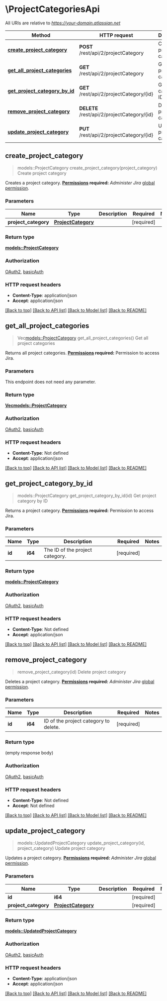 # \ProjectCategoriesApi

All URIs are relative to *https://your-domain.atlassian.net*

Method | HTTP request | Description
------------- | ------------- | -------------
[**create_project_category**](ProjectCategoriesApi.md#create_project_category) | **POST** /rest/api/2/projectCategory | Create project category
[**get_all_project_categories**](ProjectCategoriesApi.md#get_all_project_categories) | **GET** /rest/api/2/projectCategory | Get all project categories
[**get_project_category_by_id**](ProjectCategoriesApi.md#get_project_category_by_id) | **GET** /rest/api/2/projectCategory/{id} | Get project category by ID
[**remove_project_category**](ProjectCategoriesApi.md#remove_project_category) | **DELETE** /rest/api/2/projectCategory/{id} | Delete project category
[**update_project_category**](ProjectCategoriesApi.md#update_project_category) | **PUT** /rest/api/2/projectCategory/{id} | Update project category



## create_project_category

> models::ProjectCategory create_project_category(project_category)
Create project category

Creates a project category.  **[Permissions](#permissions) required:** *Administer Jira* [global permission](https://confluence.atlassian.com/x/x4dKLg).

### Parameters


Name | Type | Description  | Required | Notes
------------- | ------------- | ------------- | ------------- | -------------
**project_category** | [**ProjectCategory**](ProjectCategory.md) |  | [required] |

### Return type

[**models::ProjectCategory**](ProjectCategory.md)

### Authorization

[OAuth2](../README.md#OAuth2), [basicAuth](../README.md#basicAuth)

### HTTP request headers

- **Content-Type**: application/json
- **Accept**: application/json

[[Back to top]](#) [[Back to API list]](../README.md#documentation-for-api-endpoints) [[Back to Model list]](../README.md#documentation-for-models) [[Back to README]](../README.md)


## get_all_project_categories

> Vec<models::ProjectCategory> get_all_project_categories()
Get all project categories

Returns all project categories.  **[Permissions](#permissions) required:** Permission to access Jira.

### Parameters

This endpoint does not need any parameter.

### Return type

[**Vec<models::ProjectCategory>**](ProjectCategory.md)

### Authorization

[OAuth2](../README.md#OAuth2), [basicAuth](../README.md#basicAuth)

### HTTP request headers

- **Content-Type**: Not defined
- **Accept**: application/json

[[Back to top]](#) [[Back to API list]](../README.md#documentation-for-api-endpoints) [[Back to Model list]](../README.md#documentation-for-models) [[Back to README]](../README.md)


## get_project_category_by_id

> models::ProjectCategory get_project_category_by_id(id)
Get project category by ID

Returns a project category.  **[Permissions](#permissions) required:** Permission to access Jira.

### Parameters


Name | Type | Description  | Required | Notes
------------- | ------------- | ------------- | ------------- | -------------
**id** | **i64** | The ID of the project category. | [required] |

### Return type

[**models::ProjectCategory**](ProjectCategory.md)

### Authorization

[OAuth2](../README.md#OAuth2), [basicAuth](../README.md#basicAuth)

### HTTP request headers

- **Content-Type**: Not defined
- **Accept**: application/json

[[Back to top]](#) [[Back to API list]](../README.md#documentation-for-api-endpoints) [[Back to Model list]](../README.md#documentation-for-models) [[Back to README]](../README.md)


## remove_project_category

> remove_project_category(id)
Delete project category

Deletes a project category.  **[Permissions](#permissions) required:** *Administer Jira* [global permission](https://confluence.atlassian.com/x/x4dKLg).

### Parameters


Name | Type | Description  | Required | Notes
------------- | ------------- | ------------- | ------------- | -------------
**id** | **i64** | ID of the project category to delete. | [required] |

### Return type

 (empty response body)

### Authorization

[OAuth2](../README.md#OAuth2), [basicAuth](../README.md#basicAuth)

### HTTP request headers

- **Content-Type**: Not defined
- **Accept**: Not defined

[[Back to top]](#) [[Back to API list]](../README.md#documentation-for-api-endpoints) [[Back to Model list]](../README.md#documentation-for-models) [[Back to README]](../README.md)


## update_project_category

> models::UpdatedProjectCategory update_project_category(id, project_category)
Update project category

Updates a project category.  **[Permissions](#permissions) required:** *Administer Jira* [global permission](https://confluence.atlassian.com/x/x4dKLg).

### Parameters


Name | Type | Description  | Required | Notes
------------- | ------------- | ------------- | ------------- | -------------
**id** | **i64** |  | [required] |
**project_category** | [**ProjectCategory**](ProjectCategory.md) |  | [required] |

### Return type

[**models::UpdatedProjectCategory**](UpdatedProjectCategory.md)

### Authorization

[OAuth2](../README.md#OAuth2), [basicAuth](../README.md#basicAuth)

### HTTP request headers

- **Content-Type**: application/json
- **Accept**: application/json

[[Back to top]](#) [[Back to API list]](../README.md#documentation-for-api-endpoints) [[Back to Model list]](../README.md#documentation-for-models) [[Back to README]](../README.md)

